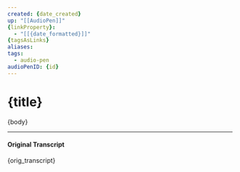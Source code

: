 ```yaml
---
created: {date_created}
up: "[[AudioPen]]"
{linkProperty}:
  - "[[{date_formatted}]]"
{tagsAsLinks}
aliases:
tags: 
  - audio-pen
audioPenID: {id}
---
```


# {title}

{body}

---

#### Original Transcript

{orig_transcript}
